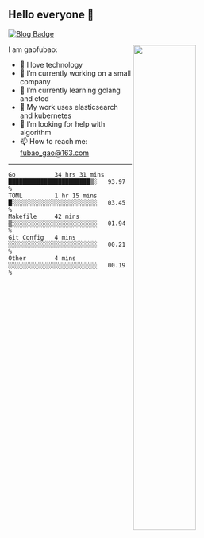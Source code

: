## Hello everyone 👋

[![Blog Badge](https://img.shields.io/badge/blog-60k+%20pageview-brightgreen)](https://www.jianshu.com/u/d777ec56a358)

<img align="right" width="50%" src="https://github-readme-stats.vercel.app/api?username=gaofubao&theme=dark">

I am gaofubao:

- 🔭 I love technology
- 🌱 I’m currently working on a small company
- 👯 I’m currently learning golang and etcd
- 💬 My work uses elasticsearch and kubernetes
- 🤔 I’m looking for help with algorithm
- 📫 How to reach me: fubao_gao@163.com

---


<!--START_SECTION:waka-->
```text
Go           34 hrs 31 mins  ███████████████████████▒░   93.97 % 
TOML         1 hr 15 mins    █░░░░░░░░░░░░░░░░░░░░░░░░   03.45 % 
Makefile     42 mins         ▒░░░░░░░░░░░░░░░░░░░░░░░░   01.94 % 
Git Config   4 mins          ░░░░░░░░░░░░░░░░░░░░░░░░░   00.21 % 
Other        4 mins          ░░░░░░░░░░░░░░░░░░░░░░░░░   00.19 % 
```
<!--END_SECTION:waka-->
